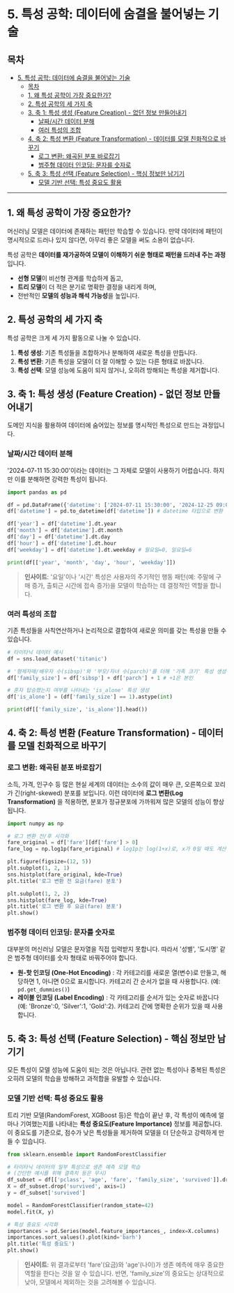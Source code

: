 # 5. 특성 공학: 데이터에 숨결을 불어넣는 기술

## 목차
- [5. 특성 공학: 데이터에 숨결을 불어넣는 기술](#5-특성-공학-데이터에-숨결을-불어넣는-기술)
  - [목차](#목차)
  - [1. 왜 특성 공학이 가장 중요한가?](#1-왜-특성-공학이-가장-중요한가)
  - [2. 특성 공학의 세 가지 축](#2-특성-공학의-세-가지-축)
  - [3. 축 1: 특성 생성 (Feature Creation) - 없던 정보 만들어내기](#3-축-1-특성-생성-feature-creation---없던-정보-만들어내기)
    - [날짜/시간 데이터 분해](#날짜시간-데이터-분해)
    - [여러 특성의 조합](#여러-특성의-조합)
  - [4. 축 2: 특성 변환 (Feature Transformation) - 데이터를 모델 친화적으로 바꾸기](#4-축-2-특성-변환-feature-transformation---데이터를-모델-친화적으로-바꾸기)
    - [로그 변환: 왜곡된 분포 바로잡기](#로그-변환-왜곡된-분포-바로잡기)
    - [범주형 데이터 인코딩: 문자를 숫자로](#범주형-데이터-인코딩-문자를-숫자로)
  - [5. 축 3: 특성 선택 (Feature Selection) - 핵심 정보만 남기기](#5-축-3-특성-선택-feature-selection---핵심-정보만-남기기)
    - [모델 기반 선택: 특성 중요도 활용](#모델-기반-선택-특성-중요도-활용)

---

## 1. 왜 특성 공학이 가장 중요한가?

머신러닝 모델은 데이터에 존재하는 패턴만 학습할 수 있습니다. 만약 데이터에 패턴이 명시적으로 드러나 있지 않다면, 아무리 좋은 모델을 써도 소용이 없습니다.

특성 공학은 **데이터를 재가공하여 모델이 이해하기 쉬운 형태로 패턴을 드러내 주는 과정**입니다.
- **선형 모델**이 비선형 관계를 학습하게 돕고,
- **트리 모델**이 더 적은 분기로 명확한 결정을 내리게 하며,
- 전반적인 **모델의 성능과 해석 가능성**을 높입니다.

## 2. 특성 공학의 세 가지 축

특성 공학은 크게 세 가지 활동으로 나눌 수 있습니다.

1.  **특성 생성**: 기존 특성들을 조합하거나 분해하여 새로운 특성을 만듭니다.
2.  **특성 변환**: 기존 특성을 모델이 더 잘 이해할 수 있는 다른 형태로 바꿉니다.
3.  **특성 선택**: 모델 성능에 도움이 되지 않거나, 오히려 방해되는 특성을 제거합니다.

## 3. 축 1: 특성 생성 (Feature Creation) - 없던 정보 만들어내기

도메인 지식을 활용하여 데이터에 숨어있는 정보를 명시적인 특성으로 만드는 과정입니다.

### 날짜/시간 데이터 분해

'2024-07-11 15:30:00'이라는 데이터는 그 자체로 모델이 사용하기 어렵습니다. 하지만 이를 분해하면 강력한 특성이 됩니다.

```python
import pandas as pd

df = pd.DataFrame({'datetime': ['2024-07-11 15:30:00', '2024-12-25 09:00:00']})
df['datetime'] = pd.to_datetime(df['datetime']) # datetime 타입으로 변환

df['year'] = df['datetime'].dt.year
df['month'] = df['datetime'].dt.month
df['day'] = df['datetime'].dt.day
df['hour'] = df['datetime'].dt.hour
df['weekday'] = df['datetime'].dt.weekday # 월요일=0, 일요일=6

print(df[['year', 'month', 'day', 'hour', 'weekday']])
```
> **인사이트**: '요일'이나 '시간' 특성은 사용자의 주기적인 행동 패턴(예: 주말에 구매 증가, 출퇴근 시간에 접속 증가)을 모델이 학습하는 데 결정적인 역할을 합니다.

### 여러 특성의 조합

기존 특성들을 사칙연산하거나 논리적으로 결합하여 새로운 의미를 갖는 특성을 만들 수 있습니다.

```python
# 타이타닉 데이터 예시
df = sns.load_dataset('titanic')

# '형제자매/배우자 수(sibsp)'와 '부모/자녀 수(parch)'를 더해 '가족 크기' 특성 생성
df['family_size'] = df['sibsp'] + df['parch'] + 1 # +1은 본인

# 혼자 탑승했는지 여부를 나타내는 'is_alone' 특성 생성
df['is_alone'] = (df['family_size'] == 1).astype(int)

print(df[['family_size', 'is_alone']].head())
```

## 4. 축 2: 특성 변환 (Feature Transformation) - 데이터를 모델 친화적으로 바꾸기

### 로그 변환: 왜곡된 분포 바로잡기

소득, 가격, 인구수 등 많은 현실 세계의 데이터는 소수의 값이 매우 큰, 오른쪽으로 꼬리가 긴(right-skewed) 분포를 보입니다. 이런 데이터에 **로그 변환(Log Transformation)**  을 적용하면, 분포가 정규분포에 가까워져 많은 모델의 성능이 향상됩니다.

```python
import numpy as np

# 로그 변환 전/후 시각화
fare_original = df['fare'][df['fare'] > 0]
fare_log = np.log1p(fare_original) # log1p는 log(1+x)로, x가 0일 때도 계산 가능

plt.figure(figsize=(12, 5))
plt.subplot(1, 2, 1)
sns.histplot(fare_original, kde=True)
plt.title('로그 변환 전 요금(fare) 분포')

plt.subplot(1, 2, 2)
sns.histplot(fare_log, kde=True)
plt.title('로그 변환 후 요금(fare) 분포')
plt.show()
```

### 범주형 데이터 인코딩: 문자를 숫자로

대부분의 머신러닝 모델은 문자열을 직접 입력받지 못합니다. 따라서 '성별', '도시명' 같은 범주형 데이터를 숫자 형태로 바꿔주어야 합니다.

- **원-핫 인코딩 (One-Hot Encoding)** : 각 카테고리를 새로운 열(변수)로 만들고, 해당하면 1, 아니면 0으로 표시합니다. 카테고리 간 순서가 없을 때 사용합니다. (예: `pd.get_dummies()`)
- **레이블 인코딩 (Label Encoding)** : 각 카테고리를 순서가 있는 숫자로 바꿉니다 (예: 'Bronze':0, 'Silver':1, 'Gold':2). 카테고리 간에 명확한 순위가 있을 때 사용합니다.

## 5. 축 3: 특성 선택 (Feature Selection) - 핵심 정보만 남기기

모든 특성이 모델 성능에 도움이 되는 것은 아닙니다. 관련 없는 특성이나 중복된 특성은 오히려 모델의 학습을 방해하고 과적합을 유발할 수 있습니다.

### 모델 기반 선택: 특성 중요도 활용

트리 기반 모델(RandomForest, XGBoost 등)은 학습이 끝난 후, 각 특성이 예측에 얼마나 기여했는지를 나타내는 **특성 중요도(Feature Importance)**  정보를 제공합니다. 이 중요도를 기준으로, 점수가 낮은 특성들을 제거하여 모델을 더 단순하고 강력하게 만들 수 있습니다.

```python
from sklearn.ensemble import RandomForestClassifier

# 타이타닉 데이터의 일부 특성으로 생존 예측 모델 학습
# (간단한 예시를 위해 결측치 등은 무시)
df_subset = df[['pclass', 'age', 'fare', 'family_size', 'survived']].dropna()
X = df_subset.drop('survived', axis=1)
y = df_subset['survived']

model = RandomForestClassifier(random_state=42)
model.fit(X, y)

# 특성 중요도 시각화
importances = pd.Series(model.feature_importances_, index=X.columns)
importances.sort_values().plot(kind='barh')
plt.title('특성 중요도')
plt.show()
```
> **인사이트**: 위 결과로부터 'fare'(요금)와 'age'(나이)가 생존 예측에 매우 중요한 역할을 한다는 것을 알 수 있습니다. 반면, 'family_size'의 중요도는 상대적으로 낮아, 모델에서 제외하는 것을 고려해볼 수 있습니다.